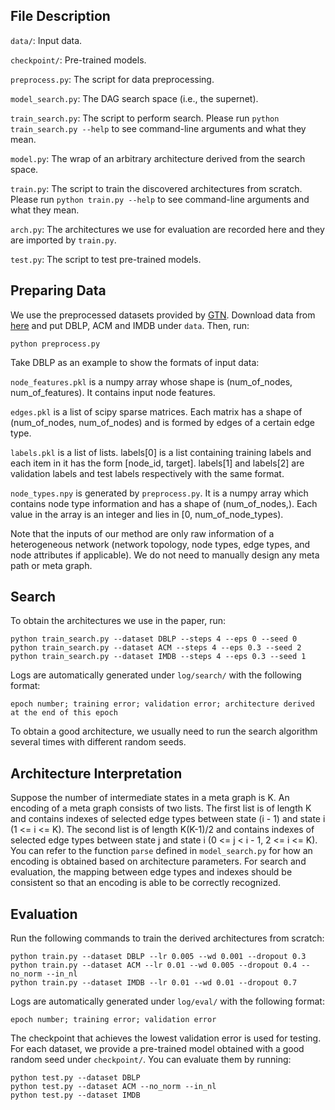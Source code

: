 ## File Description

`data/`: Input data.

`checkpoint/`: Pre-trained models.

`preprocess.py`: The script for data preprocessing.

`model_search.py`: The DAG search space (i.e., the supernet).

`train_search.py`: The script to perform search. Please run `python train_search.py --help` to see command-line arguments and what they mean.

`model.py`: The wrap of an arbitrary architecture derived from the search space.

`train.py`: The script to train the discovered architectures from scratch. Please run `python train.py --help` to see command-line arguments and what they mean.

`arch.py`: The architectures we use for evaluation are recorded here and they are imported by `train.py`.

`test.py`: The script to test pre-trained models.


## Preparing Data

We use the preprocessed datasets provided by [GTN](https://github.com/seongjunyun/Graph_Transformer_Networks). Download data from [here](https://drive.google.com/file/d/1qOZ3QjqWMIIvWjzrIdRe3EA4iKzPi6S5/view?usp=sharing) and put DBLP, ACM and IMDB under `data`. Then, run:

```shell
python preprocess.py
```

Take DBLP as an example to show the formats of input data:

`node_features.pkl` is a numpy array whose shape is (num_of_nodes, num_of_features). It contains input node features.

`edges.pkl` is a list of scipy sparse matrices. Each matrix has a shape of (num_of_nodes, num_of_nodes) and is formed by edges of a certain edge type.

`labels.pkl` is a list of lists. labels[0] is a list containing training labels and each item in it has the form [node_id, target]. labels[1] and labels[2] are validation labels and test labels respectively with the same format.

`node_types.npy` is generated by `preprocess.py`. It is a numpy array which contains node type information and has a shape of (num_of_nodes,). Each value in the array is an integer and lies in [0, num_of_node_types).

Note that the inputs of our method are only raw information of a heterogeneous network (network topology, node types, edge types, and node attributes if applicable). We do not need to manually design any meta path or meta graph.

 ## Search

To obtain the architectures we use in the paper, run:

```shell
python train_search.py --dataset DBLP --steps 4 --eps 0 --seed 0
python train_search.py --dataset ACM --steps 4 --eps 0.3 --seed 2
python train_search.py --dataset IMDB --steps 4 --eps 0.3 --seed 1
```

Logs are automatically generated under `log/search/` with the following format:

```
epoch number; training error; validation error; architecture derived at the end of this epoch
```

To obtain a good architecture, we usually need to run the search algorithm several times with different random seeds.

## Architecture Interpretation

Suppose the number of intermediate states in a meta graph is K. An encoding of a meta graph consists of two lists. The first list is of length K and contains indexes of selected edge types between state (i - 1) and state i (1 <= i <= K). The second list is of length K(K-1)/2 and contains indexes of selected edge types between state j and state i (0 <= j < i - 1, 2 <= i <= K). You can refer to the function `parse` defined in `model_search.py` for how an encoding is obtained based on architecture parameters. For search and evaluation, the mapping between edge types and indexes should be consistent so that an encoding is able to be correctly recognized. 

## Evaluation

Run the following commands to train the derived architectures from scratch:

```shell
python train.py --dataset DBLP --lr 0.005 --wd 0.001 --dropout 0.3
python train.py --dataset ACM --lr 0.01 --wd 0.005 --dropout 0.4 --no_norm --in_nl
python train.py --dataset IMDB --lr 0.01 --wd 0.01 --dropout 0.7
```

Logs are automatically generated under `log/eval/` with the following format:

```
epoch number; training error; validation error
```

The checkpoint that achieves the lowest validation error is used for testing. For each dataset, we provide a pre-trained model obtained with a good random seed under `checkpoint/`. You can evaluate them by running:

```shell
python test.py --dataset DBLP
python test.py --dataset ACM --no_norm --in_nl
python test.py --dataset IMDB 
```





